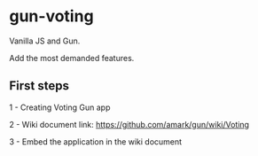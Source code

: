 # gun-voting

Vanilla JS and Gun.

Add the most demanded features.

## First steps

1 - Creating Voting Gun app

2 - Wiki document link: https://github.com/amark/gun/wiki/Voting

3  - Embed the application in the wiki document
